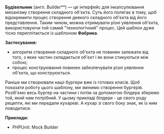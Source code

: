 **Будівельник** (англ. Builder**) — це інтерфейс для інкапсулювання механізму створення складного об'єкта. Суть його полягає в тому, щоб відокремити
процес створення деякого складного об'єкта від його представлення. Таким чином, можна отримувати різні уявлення
об'єкта, використовуючи той самий "технологічний" процес. Цей шаблон дуже тісно переплітається із шаблоном **Фабрика**.

**Застосування:**
* алгоритм створення складного об'єкта не повинен залежати від того, з яких частин складається об'єкт і як вони стикуються між собою;
* процес конструювання повинен забезпечувати різні уявлення об'єкта, що конструюється.

Раніше ми створювали наші бургери вже із готових класів. Щоб показати роботу цього шаблону, ми змінимо створення бургерів.
Розіб'ємо весь бургер на частини і потім за допомогою білдера зберемо той, який нам потрібний. У цьому прикладі білдери - це свого роду рецепти,
які ми передали кухареві. А кухар зі свого боку знає, як із ним поводитися.


**Приклади:**
* PHPUnit: Mock Builder
